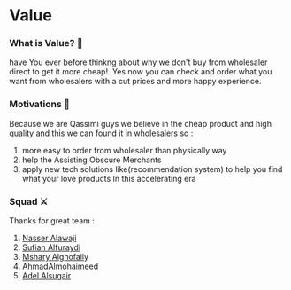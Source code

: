 # Value

### What is Value? 🤔
have You ever before thinkng about why we don't buy from wholesaler direct to get it more cheap!. Yes now you can check and order 
what you want from wholesalers with a cut prices and more happy experience.

### Motivations 🚀
Because we are Qassimi guys we believe in the cheap product and high quality and this we can found it in wholesalers so :
1. more easy to order from wholesaler than physically way
2. help the Assisting Obscure Merchants
3. apply new tech solutions like(recommendation system) to help you find what your love products In this accelerating era

### Squad ⚔️
Thanks for great team :
1. [Nasser Alawaji](https://github.com/newer97)
2. [Sufian Alfuraydi](https://github.com/sufianalfuraydi)
3. [Mshary Alghofaily](https://github.com/imsal21)
4. [AhmadAlmohaimeed](https://github.com/AhmadAlmohaimeed)
5. [Adel Alsugair](https://github.com/Adelalsugair)


